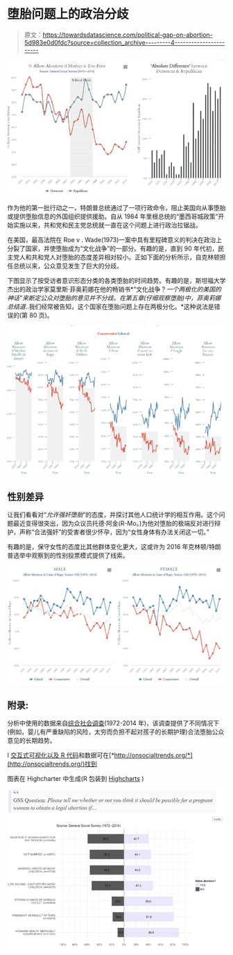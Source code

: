 # 堕胎问题上的政治分歧

> 原文：<https://towardsdatascience.com/political-gap-on-abortion-5d983e0d0fdc?source=collection_archive---------4----------------------->

![](img/1041454ab8cb2b377fd1e653a0f0a2ee.png)

作为他的第一批行动之一，特朗普总统通过了一项行政命令，阻止美国向从事堕胎或提供堕胎信息的外国组织提供援助。自从 1984 年里根总统的“墨西哥城政策”开始实施以来，共和党和民主党总统就一直在这个问题上进行政治拉锯战。

在美国，最高法院在 Roe v . Wade(1973)一案中具有里程碑意义的判决在政治上分裂了国家，并使堕胎成为“文化战争”的一部分。有趣的是，直到 90 年代初，民主党人和共和党人对堕胎的态度差异相对较小。正如下面的分析所示，自克林顿担任总统以来，公众意见发生了巨大的分歧。

下图显示了按受访者意识形态分类的各类堕胎的时间趋势。有趣的是，斯坦福大学杰出的政治学家莫里斯·菲奥莉娜在他的畅销书*“文化战争？*一个两极化的美国的神话”来断定公众对堕胎的意见并不分歧。在第五章(*仔细观察堕胎*)中，菲奥莉娜总结道*..我们经常被告知，这个国家在堕胎问题上存在两极分化。*这种说法是错误的(第 80 页)。

![](img/4e73bbc054833eded7b3e661460a02ee.png)

## **性别差异**

让我们看看对“*允许强奸堕胎*”的态度，并探讨其他人口统计学的相互作用。这个问题最近变得很突出，因为众议员托德·阿金(R-Mo。)为他对堕胎的极端反对进行辩护，声称“合法强奸”的受害者很少怀孕，因为“女性身体有办法关闭这一切。”

有趣的是，保守女性的态度比其他群体变化更大，这或许为 2016 年克林顿/特朗普选举中观察到的性别投票模式提供了线索。

![](img/8cbe622e80259ed157b378740d9c9f23.png)

## 附录:

分析中使用的数据来自[综合社会调查](http://www.norc.org/PDFs/GSS%20Reports/Trends%20in%20Attitudes%20About%20Abortion_Final.pdf)(1972-2014 年)，该调查提供了不同情况下(例如，婴儿有严重缺陷的风险，太穷而负担不起对孩子的长期护理)合法堕胎公众意见的长期趋势。

I [交互式可视化以及 R 代码](http://onsocialtrends.org/social-issues/public-opinion-on-abortion/)和数据可在[*http://onsocialtrends.org/*](http://onsocialtrends.org/)找到

图表在 Highcharter 中生成(R 包装到 [Highcharts](http://www.highcharts.com/demo) )

![](img/25eef31f5f51cae5dd440406b72afcf5.png)
